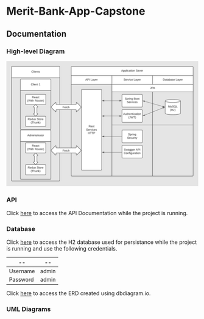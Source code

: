 # Merit-Bank-App-Capstone

## Documentation

### High-level Diagram
![image of high level](https://github.com/kevin-k-1984/Merit-Bank-App-Capstone/blob/master/Images/High-Level%20Architecture.png)

### API

Click [here](http://localhost:8080/swagger-ui/) to access the API Documentation while the project is running.

### Database

Click [here](http://localhost:8080/h2-console/) to access the H2 database used for persistance while the project is running and use the following credentials. 

-- | --
----- | ------
Username | admin
Password | admin

Click [here](https://dbdiagram.io/d/60b51417b29a09603d17551a) to access the ERD created using dbdiagram.io.

### UML Diagrams



